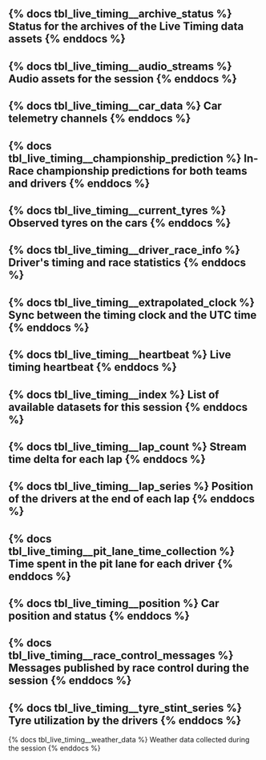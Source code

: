 {% docs tbl_live_timing__archive_status %}
Status for the archives of the Live Timing data assets
{% enddocs %}
---
{% docs tbl_live_timing__audio_streams %}
Audio assets for the session
{% enddocs %}
---
{% docs tbl_live_timing__car_data %}
Car telemetry channels
{% enddocs %}
---
{% docs tbl_live_timing__championship_prediction %}
In-Race championship predictions for both teams and drivers
{% enddocs %}
---
{% docs tbl_live_timing__current_tyres %}
Observed tyres on the cars
{% enddocs %}
---
{% docs tbl_live_timing__driver_race_info %}
Driver's timing and race statistics
{% enddocs %}
---
{% docs tbl_live_timing__extrapolated_clock %}
Sync between the timing clock and the UTC time
{% enddocs %}
---
{% docs tbl_live_timing__heartbeat %}
Live timing heartbeat 
{% enddocs %}
---
{% docs tbl_live_timing__index %}
List of available datasets for this session
{% enddocs %}
---
{% docs tbl_live_timing__lap_count %}
Stream time delta for each lap
{% enddocs %}
---
{% docs tbl_live_timing__lap_series %}
Position of the drivers at the end of each lap
{% enddocs %}
---
{% docs tbl_live_timing__pit_lane_time_collection %}
Time spent in the pit lane for each driver
{% enddocs %}
---
{% docs tbl_live_timing__position %}
Car position and status
{% enddocs %}
---
{% docs tbl_live_timing__race_control_messages %}
Messages published by race control during the session
{% enddocs %}
---
{% docs tbl_live_timing__tyre_stint_series %}
Tyre utilization by the drivers
{% enddocs %}
---
{% docs tbl_live_timing__weather_data %}
Weather data collected during the session
{% enddocs %}